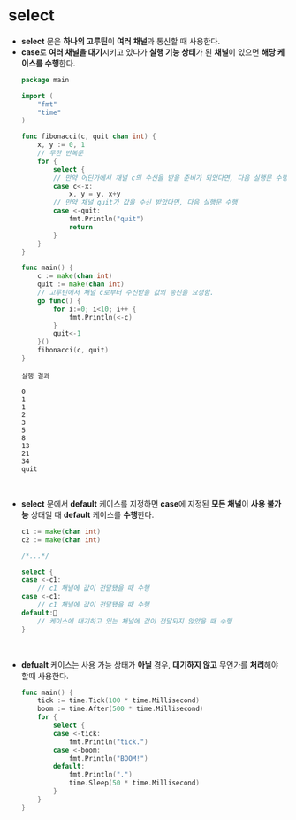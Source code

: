 # **select**
- **select**  문은 **하나의 고루틴**이 **여러 채널**과 통신할 때 사용한다.
- **case**로 **여러 채널을 대기**시키고 있다가 **실행 기능 상태**가 된 **채널**이 있으면 **해당 케이스를 수행**한다.
    ~~~go
    package main

    import (
        "fmt"
        "time"
    )

    func fibonacci(c, quit chan int) {
        x, y := 0, 1
        // 무한 반복문
        for {
            select {
            // 만약 어딘가에서 채널 c의 수신을 받을 준비가 되었다면, 다음 실행문 수행
            case c<-x:
                x, y = y, x+y
            // 만약 채널 quit가 값을 수신 받았다면, 다음 실행문 수행
            case <-quit:
                fmt.Println("quit")
                return
            }
        }
    }

    func main() {
        c := make(chan int)
        quit := make(chan int)
        // 고루틴에서 채널 c로부터 수신받을 값의 송신을 요청함.
        go func() {
            for i:=0; i<10; i++ {
                fmt.Println(<-c)
            }
            quit<-1
        }()
        fibonacci(c, quit)
    }
    ~~~
    ~~~
    실행 결과

    0
    1
    1
    2
    3
    5
    8
    13
    21
    34
    quit
    ~~~

<br>

- **select** 문에서 **default** 케이스를 지정하면 **case**에 지정된 **모든 채널**이 **사용 불가능** 상태일 때 **default** 케이스를 **수행**한다.
    ~~~go
    c1 := make(chan int)
    c2 := make(chan int)

    /*...*/

    select {
    case <-c1:
        // c1 채널에 값이 전달됐을 때 수행
    case <-c1:
        // c1 채널에 값이 전달됐을 때 수행
    default:
        // 케이스에 대기하고 있는 채널에 값이 전달되지 않았을 때 수행
    }
    ~~~

    <br>

- **defualt** 케이스는 사용 가능 상태가 **아닐** 경우, **대기하지 않고** 무언가를 **처리**해야 할때 사용한다.
    ~~~go
    func main() {
        tick := time.Tick(100 * time.Millisecond)
        boom := time.After(500 * time.Millisecond)
        for {
            select {
            case <-tick:
                fmt.Println("tick.")
            case <-boom:
                fmt.Println("BOOM!")
            default:
                fmt.Println(".")
                time.Sleep(50 * time.Millisecond)
            }
        }
    }
    ~~~
    